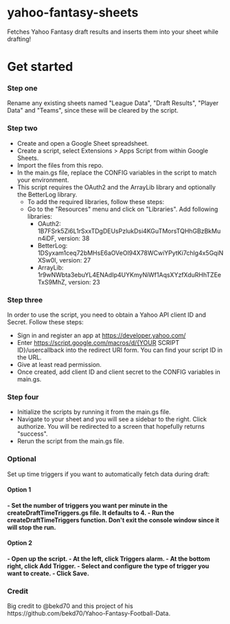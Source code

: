 # yahoo-fantasy-sheets

Fetches Yahoo Fantasy draft results and inserts them into your sheet while drafting!

<h1>Get started</h1>

<h3>Step one</h3>

Rename any existing sheets named "League Data", "Draft Results", "Player Data" and "Teams", since these will be cleared by the script.

<h3>Step two</h3>

- Create and open a Google Sheet spreadsheet.
- Create a script, select Extensions > Apps Script from within Google Sheets.
- Import the files from this repo.
- In the main.gs file, replace the CONFIG variables in the script to match your environment.
- This script requires the OAuth2 and the ArrayLib library and optionally the BetterLog library.
  - To add the required libraries, follow these steps:
  - Go to the "Resources" menu and click on "Libraries". Add following libraries:
    - OAuth2: 1B7FSrk5Zi6L1rSxxTDgDEUsPzlukDsi4KGuTMorsTQHhGBzBkMun4iDF, version: 38
    - BetterLog: 1DSyxam1ceq72bMHsE6aOVeOl94X78WCwiYPytKi7chlg4x5GqiNXSw0l, version: 27
    - ArrayLib: 1r9wNWbta3ebuYL4ENAdIp4UYKmyNiWf1AqsXYzfXduRHhTZEeTxS9MhZ, version: 23

<h3>Step three</h3>
In order to use the script, you need to obtain a Yahoo API client ID and Secret. Follow these steps:

- Sign in and register an app at https://developer.yahoo.com/
- Enter https://script.google.com/macros/d/{YOUR SCRIPT ID}/usercallback into the redirect URI form. You can find your script ID in the URL.
- Give at least read permission.
- Once created, add client ID and client secret to the CONFIG variables in main.gs.

<h3>Step four</h3>

- Initialize the scripts by running it from the main.gs file.
- Navigate to your sheet and you will see a sidebar to the right. Click authorize. You will be redirected to a screen that hopefully returns "success".
- Rerun the script from the main.gs file.

<h3>Optional</h3>
Set up time triggers if you want to automatically fetch data during draft:

<h4>Option 1<h4>
- Set the number of triggers you want per minute in the createDraftTimeTriggers.gs file. It defaults to 4.
- Run the createDraftTimeTriggers function. Don't exit the console window since it will stop the run.

<h4>Option 2<h4>
- Open up the script.
- At the left, click Triggers alarm.
- At the bottom right, click Add Trigger.
- Select and configure the type of trigger you want to create.
- Click Save.

<h3>Credit</h3>
Big credit to @bekd70 and this project of his https://github.com/bekd70/Yahoo-Fantasy-Football-Data.
